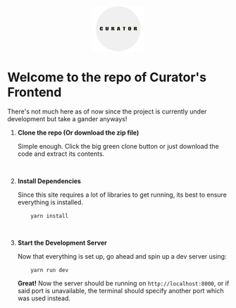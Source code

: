 <p align="center">
  <a href="https://www.gatsbyjs.com">
    <img alt="Curator" src="./static/Logo.svg" width="120" />
  </a>
</p>

# Welcome to the repo of Curator's Frontend

There's not much here as of now since the project is currently under development but take a gander anyways!

1. **Clone the repo (Or download the zip file)**

    Simple enough. Click the big green clone button or just download the code and extract its contents.
  <br>
  
2. **Install Dependencies**

    Since this site requires a lot of libraries to get running, its best to ensure everything is installed. 
    ```shell
        yarn install
    ```
    <br>
3. **Start the Development Server**

    Now that everything is set up, go ahead and spin up a dev server using:
    ```shell
        yarn run dev
    ```
    **Great!** Now the server should be running on `http://localhost:8000`, or if said port is unavailable, the terminal should specify another port which was used instead.